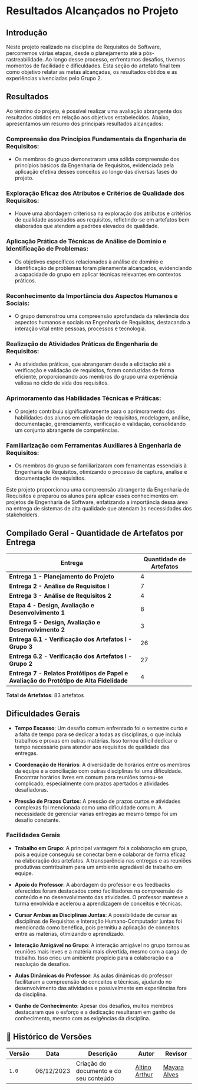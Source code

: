 # Resultados Alcançados no Projeto

## Introdução

Neste projeto realizado na disciplina de Requisitos de Software, percorremos várias etapas, desde o planejamento até a pós-rastreabilidade. Ao longo desse processo, enfrentamos desafios, tivemos momentos de facilidade e dificuldades. Esta seção do artefato final tem como objetivo relatar as metas alcançadas, os resultados obtidos e as experiências vivenciadas pelo Grupo 2.


## Resultados

Ao término do projeto, é possível realizar uma avaliação abrangente dos resultados obtidos em relação aos objetivos estabelecidos. Abaixo, apresentamos um resumo dos principais resultados alcançados:

### Compreensão dos Princípios Fundamentais da Engenharia de Requisitos:
- Os membros do grupo demonstraram uma sólida compreensão dos princípios básicos da Engenharia de Requisitos, evidenciada pela aplicação efetiva desses conceitos ao longo das diversas fases do projeto.

### Exploração Eficaz dos Atributos e Critérios de Qualidade dos Requisitos:
- Houve uma abordagem criteriosa na exploração dos atributos e critérios de qualidade associados aos requisitos, refletindo-se em artefatos bem elaborados que atendem a padrões elevados de qualidade.

### Aplicação Prática de Técnicas de Análise de Domínio e Identificação de Problemas:
- Os objetivos específicos relacionados à análise de domínio e identificação de problemas foram plenamente alcançados, evidenciando a capacidade do grupo em aplicar técnicas relevantes em contextos práticos.

### Reconhecimento da Importância dos Aspectos Humanos e Sociais:
- O grupo demonstrou uma compreensão aprofundada da relevância dos aspectos humanos e sociais na Engenharia de Requisitos, destacando a interação vital entre pessoas, processos e tecnologia.

### Realização de Atividades Práticas de Engenharia de Requisitos:
- As atividades práticas, que abrangeram desde a elicitação até a verificação e validação de requisitos, foram conduzidas de forma eficiente, proporcionando aos membros do grupo uma experiência valiosa no ciclo de vida dos requisitos.

### Aprimoramento das Habilidades Técnicas e Práticas:
- O projeto contribuiu significativamente para o aprimoramento das habilidades dos alunos em elicitação de requisitos, modelagem, análise, documentação, gerenciamento, verificação e validação, consolidando um conjunto abrangente de competências.

### Familiarização com Ferramentas Auxiliares à Engenharia de Requisitos:
- Os membros do grupo se familiarizaram com ferramentas essenciais à Engenharia de Requisitos, otimizando o processo de captura, análise e documentação de requisitos.

Este projeto proporcionou uma compreensão abrangente da Engenharia de Requisitos e preparou os alunos para aplicar esses conhecimentos em projetos de Engenharia de Software, enfatizando a importância dessa área na entrega de sistemas de alta qualidade que atendam às necessidades dos stakeholders.

## Compilado Geral - Quantidade de Artefatos por Entrega

| Entrega                                           | Quantidade de Artefatos |
|---------------------------------------------------|--------------------------|
| **Entrega 1 - Planejamento do Projeto**            | 4                        |
| **Entrega 2 - Análise de Requisitos I**            | 7                        |
| **Entrega 3 - Análise de Requisitos 2**            | 4                        |
| **Etapa 4 - Design, Avaliação e Desenvolvimento 1**| 8                        |
| **Entrega 5 - Design, Avaliação e Desenvolvimento 2**| 3                      |
| **Entrega 6.1 - Verificação dos Artefatos I - Grupo 3**| 26                    |
| **Entrega 6.2 - Verificação dos Artefatos I - Grupo 2**| 27                    |
| **Entrega 7 - Relatos Protótipos de Papel e Avaliação do Protótipo de Alta Fidelidade**| 4 |

**Total de Artefatos**: 83 artefatos

## Dificuldades Gerais

- **Tempo Escasso**: Um desafio comum enfrentado foi o semestre curto e a falta de tempo para se dedicar a todas as disciplinas, o que incluía trabalhos e provas em outras matérias. Isso tornou difícil dedicar o tempo necessário para atender aos requisitos de qualidade das entregas.

- **Coordenação de Horários**: A diversidade de horários entre os membros da equipe e a conciliação com outras disciplinas foi uma dificuldade. Encontrar horários livres em comum para reuniões tornou-se complicado, especialmente com prazos apertados e atividades desafiadoras.

- **Pressão de Prazos Curtos**: A pressão de prazos curtos e atividades complexas foi mencionada como uma dificuldade comum. A necessidade de gerenciar várias entregas ao mesmo tempo foi um desafio constante.

### Facilidades Gerais

- **Trabalho em Grupo**: A principal vantagem foi a colaboração em grupo, pois a equipe conseguiu se conectar bem e colaborar de forma eficaz na elaboração dos artefatos. A transparência nas entregas e as reuniões produtivas contribuíram para um ambiente agradável de trabalho em equipe.

- **Apoio do Professor**: A abordagem do professor e os feedbacks oferecidos foram destacados como facilitadores na compreensão do conteúdo e no desenvolvimento das atividades. O professor manteve a turma envolvida e acelerou a aprendizagem de conceitos e técnicas.

- **Cursar Ambas as Disciplinas Juntas**: A possibilidade de cursar as disciplinas de Requisitos e Interação Humano-Computador juntas foi mencionada como benéfica, pois permitiu a aplicação de conceitos entre as matérias, otimizando o aprendizado.

- **Interação Amigável no Grupo**: A interação amigável no grupo tornou as reuniões mais leves e a matéria mais divertida, mesmo com a carga de trabalho. Isso criou um ambiente propício para a colaboração e a resolução de desafios.

- **Aulas Dinâmicas do Professor**: As aulas dinâmicas do professor facilitaram a compreensão de conceitos e técnicas, ajudando no desenvolvimento das atividades e possivelmente em experiências fora da disciplina.

- **Ganho de Conhecimento**: Apesar dos desafios, muitos membros destacaram que o esforço e a dedicação resultaram em ganho de conhecimento, mesmo com as exigências da disciplina.

## 📑 Histórico de Versões

| Versão | Data | Descrição | Autor | Revisor |
|--------|------|------------|------|---------|
| `1.0` | 06/12/2023 | Criação do documento e do seu conteúdo |  [Altino Arthur](https://github.com/arthurrochamoreira)| [Mayara Alves](https://github.com/Mayara-tech) | 
